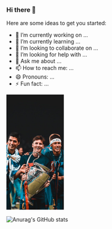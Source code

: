 ### Hi there 👋


Here are some ideas to get you started:

- 🔭 I’m currently working on ...
- 🌱 I’m currently learning ...
- 👯 I’m looking to collaborate on ...
- 🤔 I’m looking for help with ...
- 💬 Ask me about ...
- 📫 How to reach me: ...
- 😄 Pronouns: ...
- ⚡ Fun fact: ...

<img align=beside right=150 width=150 src="https://github.com/Yhyyzcgl/Yhyyzcgl/blob/main/indir.jpg" />


![Anurag's GitHub stats](https://github-readme-stats.vercel.app/api?username=Yhyyzcgl&show_icons=true&theme=radical)




